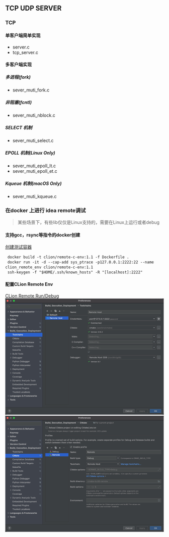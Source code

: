 ## TCP UDP SERVER

### TCP

#### 单客户端简单实现

* server.c
* tcp_server.c

#### 多客户端实现

##### 多进程(fork)

* sever_muti_fork.c

##### 非阻塞(fcntl)

* sever_muti_nblock.c

##### SELECT 机制

* sever_muti_select.c

##### EPOLL 机制(Linux Only)

* sever_muti_epoll_lt.c
* sever_muti_epoll_et.c

##### Kqueue 机制(macOS Only)

* sever_muti_kqueue.c

### 在docker 上进行 idea remote调试

> 某些场景下，有些lib仅仅是Linux支持的，需要在Linux上运行或者debug

#### 支持gcc，rsync等指令的docker创建

[创建测试容器](https://blog.jetbrains.com/clion/2020/01/using-docker-with-clion/#getting-docker)

```shell
 docker build -t clion/remote-c-env:1.1 -f Dockerfile .
 docker run -it -d --cap-add sys_ptrace -p127.0.0.1:2222:22 --name clion_remote_env clion/remote-c-env:1.1
 ssh-keygen -f "$HOME/.ssh/known_hosts" -R "[localhost]:2222"
```

#### 配置CLion Remote Env

[CLion Remote Run/Debug](https://www.jetbrains.com/help/clion/remote-projects-support.html#WorkWithRemote)
![toolchain](./images/toolchain.png)
![cmake](./images/cmake.png)
